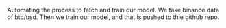 Automating the process to fetch and train our model.
We take binance data of btc/usd.
Then we train our model, and that is pushed to thie github repo.
